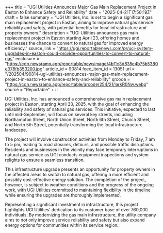 +++
title = "UGI Utilities Announces Major Gas Main Replacement Project in Easton to Enhance Safety and Reliability"
date = "2025-04-21T17:50:19Z"
draft = false
summary = "UGI Utilities, Inc. is set to begin a significant gas main replacement project in Easton, aiming to improve natural gas service reliability and safety, with potential benefits for local infrastructure and property owners."
description = "UGI Utilities announces gas main replacement project in Easton starting April 23, offering homes and businesses the chance to convert to natural gas for improved energy efficiency."
source_link = "https://ugi.reportablenews.com/pr/ugi-system-upgrades-in-easton-could-provide-opportunities-to-convert-to-natural-gas"
enclosure = "https://cdn.newsramp.app/reportable/newsimage/4bf1c3d835c4b75b5380e378fb353200.jpg"
article_id = 90814
feed_item_id = 13051
url = "/202504/90814-ugi-utilities-announces-major-gas-main-replacement-project-in-easton-to-enhance-safety-and-reliability"
qrcode = "https://cdn.newsramp.app/reportable/qrcode/254/21/larkR0Nw.webp"
source = "Reportable"
+++

<p>UGI Utilities, Inc. has announced a comprehensive gas main replacement project in Easton, starting April 23, 2025, with the goal of enhancing the reliability and safety of natural gas services. This initiative, expected to last until mid-September, will focus on several key streets, including Northampton Street, North Union Street, North 6th Street, Church Street, and North 5th Street, potentially transforming the local infrastructure landscape.</p><p>The project will involve construction activities from Monday to Friday, 7 am to 5 pm, leading to road closures, detours, and possible traffic disruptions. Residents and businesses in the vicinity may face temporary interruptions in natural gas service as UGI conducts equipment inspections and system relights to ensure a seamless transition.</p><p>This infrastructure upgrade presents an opportunity for property owners in the affected areas to switch to natural gas, offering a more efficient and possibly cost-effective energy solution. The completion of the project, however, is subject to weather conditions and the progress of the ongoing work, with UGI Utilities committed to maintaining flexibility in the timeline while ensuring the upgrades are thoroughly implemented.</p><p>Representing a significant investment in infrastructure, this project highlights UGI Utilities' dedication to its customer base of over 760,000 individuals. By modernizing the gas main infrastructure, the utility company aims to not only improve service reliability and safety but also expand energy options for communities within its service region.</p>